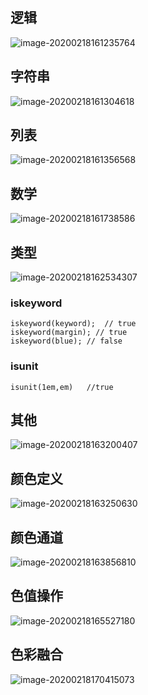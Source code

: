 ## 逻辑

![image-20200218161235764](Untitled/image-20200218161235764.png)



## 字符串

![image-20200218161304618](Untitled/image-20200218161304618.png)



## 列表

![image-20200218161356568](Untitled/image-20200218161356568.png)



## 数学



![image-20200218161738586](Untitled/image-20200218161738586.png)

## 类型

![image-20200218162534307](Untitled/image-20200218162534307.png)



### iskeyword

```less
iskeyword(keyword);  // true
iskeyword(margin); // true
iskeyword(blue); // false
```



### isunit

```less
isunit(1em,em)   //true
```



## 其他

![image-20200218163200407](Untitled/image-20200218163200407.png)



## 颜色定义



![image-20200218163250630](Untitled/image-20200218163250630.png)



## 颜色通道



![image-20200218163856810](Untitled/image-20200218163856810.png)



## 色值操作

![image-20200218165527180](Untitled/image-20200218165527180.png)

## 色彩融合

![image-20200218170415073](Untitled/image-20200218170415073.png)